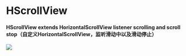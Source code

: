 # HScrollView
#### HScrollView extends HorizontalScrollView listener scrolling and scroll stop（自定义HorizontalScrollView，监听滑动中以及滑动停止）
![](http://ww1.sinaimg.cn/large/a2e0153egy1fo4o6sbh6fg20a00hsnpe.gif)